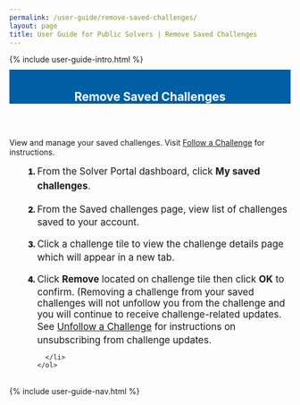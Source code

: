 ```yaml
---
permalink: /user-guide/remove-saved-challenges/
layout: page
title: User Guide for Public Solvers | Remove Saved Challenges
---
```

<div class="row">
  <div class="col-sm-12">{% include user-guide-intro.html %}</div>
</div>
<div class="row" style="padding-top: 10px; padding-bottom: 30px;">
  <div class="col-sm-12" style="padding-top: 6px; background-color: #005ea2; color: #ffffff; text-align: center;">
    <h2>Remove Saved Challenges</h2>
  </div>
</div>
<div class="row">
  <div class="col-sm-7">
    <p>View and manage your saved challenges. Visit <a href="">Follow a Challenge</a> for instructions.</p>
    <ol style="padding-left: 50px;">
      <li style="font-weight:900;"><span style="font-size: 1.06rem; line-height: 1.5; font-weight: 400;">From the Solver Portal dashboard, click <b>My saved challenges</b>.</span></li>
      <br>
      <li style="font-weight:900;"><span style="font-size: 1.06rem; line-height: 1.5; font-weight: 400;">From the Saved challenges page, view list of challenges saved to your account.</span></li><br>
        <li style="font-weight:900;"><span style="font-size: 1.06rem; line-height: 1.5; font-weight: 400;">Click a challenge tile to view the challenge details page which will appear in a new tab.</span></li><br>
<li style="font-weight:900;"><span style="font-size: 1.06rem; line-height: 1.5; font-weight: 400;">Click <b>Remove</b> located on challenge tile then click <b>OK</b> to confirm. (Removing a challenge from your saved challenges will not unfollow you from the challenge and you will continue to receive challenge-related updates.  See <a href="{{ site.baseurl }}/user-guide/unfollow-challenges/">Unfollow a Challenge</a> for instructions on unsubscribing from challenge updates.</span></li>
        </ul>
      
      
      </li>
    </ol>
  </div>
  <div class="col-sm-1">&nbsp;</div>
  <div class="col-sm-4"> {% include user-guide-nav.html %} </div>
</div>
